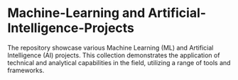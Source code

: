 # Machine-Learning and Artificial-Intelligence-Projects
The repository showcase various Machine Learning (ML) and Artificial Intelligence (AI) projects. This collection demonstrates the application of technical and analytical capabilities in the field, utilizing a range of tools and frameworks.
